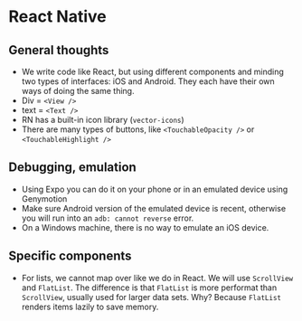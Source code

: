 # React Native

## General thoughts

- We write code like React, but using different components and minding two types of interfaces: iOS and Android. They each have their own ways of doing the same thing.
- Div = `<View />`
- text = `<Text />`
- RN has a built-in icon library (`vector-icons`)
- There are many types of buttons, like `<TouchableOpacity />` or `<TouchableHighlight />`

## Debugging, emulation

- Using Expo you can do it on your phone or in an emulated device using Genymotion
- Make sure Android version of the emulated device is recent, otherwise you will run into an `adb: cannot reverse` error.
- On a Windows machine, there is no way to emulate an iOS device.

## Specific components

- For lists, we cannot map over like we do in React. We will use `ScrollView` and `FlatList`. The difference is that `FlatList` is more performat than `ScrollView`, usually used for larger data sets. Why? Because `FlatList` renders items lazily to save memory.